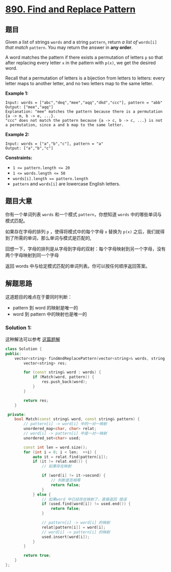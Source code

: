 # [890. Find and Replace Pattern](https://leetcode.com/problems/find-and-replace-pattern/)

## 题目

Given a list of strings `words` and a string `pattern`, return *a list of* `words[i]` *that match* `pattern`. You may return the answer in **any order**.

A word matches the pattern if there exists a permutation of letters `p` so that after replacing every letter `x` in the pattern with `p(x)`, we get the desired word.

Recall that a permutation of letters is a bijection from letters to  letters: every letter maps to another letter, and no two letters map to  the same letter.

 

**Example 1:**

```
Input: words = ["abc","deq","mee","aqq","dkd","ccc"], pattern = "abb"
Output: ["mee","aqq"]
Explanation: "mee" matches the pattern because there is a permutation {a -> m, b -> e, ...}. 
"ccc" does not match the pattern because {a -> c, b -> c, ...} is not a permutation, since a and b map to the same letter.
```

**Example 2:**

```
Input: words = ["a","b","c"], pattern = "a"
Output: ["a","b","c"]
```

 

**Constraints:**

- `1 <= pattern.length <= 20`
- `1 <= words.length <= 50`
- `words[i].length == pattern.length`
- `pattern` and `words[i]` are lowercase English letters.

## 题目大意

你有一个单词列表 `words` 和一个模式 `pattern`，你想知道 `words` 中的哪些单词与模式匹配。

如果存在字母的排列 `p` ，使得将模式中的每个字母 `x` 替换为 `p(x)` 之后，我们就得到了所需的单词，那么单词与模式是匹配的,

回想一下，字母的排列是从字母到字母的双射：每个字母映射到另一个字母，没有两个字母映射到同一个字母

返回 words 中与给定模式匹配的单词列表。你可以按任何顺序返回答案。


## 解题思路

这道题目的难点在于要同时判断：

- pattern 到 word 的映射是唯一的
- word 到 pattern 中的映射也是唯一的

### Solution 1:

这种解法可以参考 [这篇题解](https://books.halfrost.com/leetcode/ChapterFour/0800~0899/0890.Find-and-Replace-Pattern/)

````c++
class Solution {
public:
    vector<string> findAndReplacePattern(vector<string>& words, string pattern) {
        vector<string> res;

        for (const string& word : words) {
            if (Match(word, pattern)) {
                res.push_back(word);
            }
        }

        return res;
    }

 private:
    bool Match(const string& word, const string& pattern) {
        // pattern[i] -> word[i] 中的一对一映射
        unordered_map<char, char> relat;
        // word[i] -> pattern[i] 中是一对一映射
        unordered_set<char> used;

        const int len = word.size();
        for (int i = 0; i < len;  ++i) {
            auto it = relat.find(pattern[i]);
            if (it != relat.end()) {
                // 如果存在映射

                if (word[i] != it->second) {
                    // 判断是否相等
                    return false;
                }
            } else {
                // 如果word 中已经存在映射了，直接返回 错误
                if (used.find(word[i]) != used.end()) {
                    return false;
                }

                // pattern[i] -> word[i] 的映射
                relat[pattern[i]] = word[i];
                // word[i] -> pattern[i] 的映射
                used.insert(word[i]);
            }
        }

        return true;
    }
};
````

